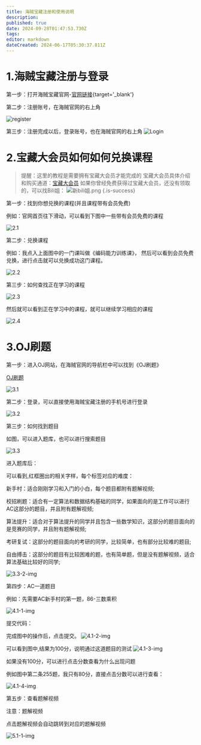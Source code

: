 ```yaml
---
title: 海贼宝藏注册和使用说明
description: 
published: true
date: 2024-09-28T01:47:53.730Z
tags: 
editor: markdown
dateCreated: 2024-06-17T05:30:37.811Z
---
```


# 1.海贼宝藏注册与登录

第一步：打开海贼宝藏官网-[官网链接](https://www.haizeix.com/){target='_blank'}

第二步：注册账号，在海贼官网的右上角

![register](img/1.2-img.png)

第三步：注册完成以后，登录账号，也在海贼官网的右上角
![Login](img/1.3-img.jpg)

# 2.宝藏大会员如何如何兑换课程

> 提醒：这里的教程是需要拥有宝藏大会员才能完成的
宝藏大会员具体介绍和购买通道：[宝藏大会员](https://www.haizeix.com/vip)
如果你曾经免费获得过宝藏大会员，还没有领取的，可以找Bili姐：
![新bili姐.png](/images/新bili姐.png)
{.is-success}

第一步：找到你想兑换的课程(并且课程带有会员免费)

例如：官网首页往下滑动，可以看到下图中一些带有会员免费的课程

![2.1](img/2.1-img.jpg)

第二步：兑换课程

例如：我点入上面图中的一门课叫做《编码能力训练课》，
然后可以看到会员免费兑换，进行点击就可以兑换成功这门课程。

![2.2](img/2.2-img.jpg)

第三步：如何查找正在学习的课程

![2.3](img/2.3-img.jpg)

然后就可以看到正在学习中的课程，就可以继续学习相应的课程

![2.4](img/2.4-img.jpg)

# 3.OJ刷题

第一步：进入OJ网站，在海贼官网的导航栏中可以找到《OJ刷题》

[OJ刷题](https://oj.haizeix.com/)

![3.1](img/3.1-img.png)

第二步：登录，可以直接使用海贼宝藏注册的手机号进行登录

![3.2](img/3.2-img.jpg)

第三步：如何找到题目

如图，可以进入题库，也可以进行搜索题目

![3.3](img/3.3-img.jpg)

进入题库后：

可以看到,红框圈出的相关字样，每个标签对应的难度：

新手村：适合刚刚学习和入门的小白，每个题目都附有题解视频;

校招刷题：适合有一定算法和数据结构基础的同学，如果面向的是工作可以进行AC这部分的题目，并且附有题解视频;

算法提升：适合对于算法提升的同学并且包含一些数学知识，这部分的题目面向的是竞赛的同学，并且附有题解视频;

考研复试：这部分的题目面向的考研的同学，比较简单，也有部分比较难的题目;

自由搏击：这部分的题目有比较困难的题，也有简单题，但是没有题解视频，适合算法基础比较好的同学;


![3.3-2-img](img/3.3-2-img.jpg)

第四步：AC一道题目

例如：先需要AC新手村的第一题，86-三数乘积

![4.1-1-img](img/4.1-1-img.jpg)

提交代码：

完成图中的操作后，点击提交。
![4.1-2-img](img/4.1-2-img.jpg)

可以看到图中,结果为100分，说明通过这道题目的测试
![4.1-3-img](img/4.1-3-img.jpg)

如果没有100分，可以进行点击分数查看为什么出现问题

例如图中第二条255题，我只有80分，直接点击分数可以进行查看：

![4.1-4-img](img/4.1-4-img.jpg)

第五步：查看题解视频

注意：题解视频

点击题解视频会自动跳转到对应的题解视频

![5.1-1-img](img/5.1-1-img.jpg)


















